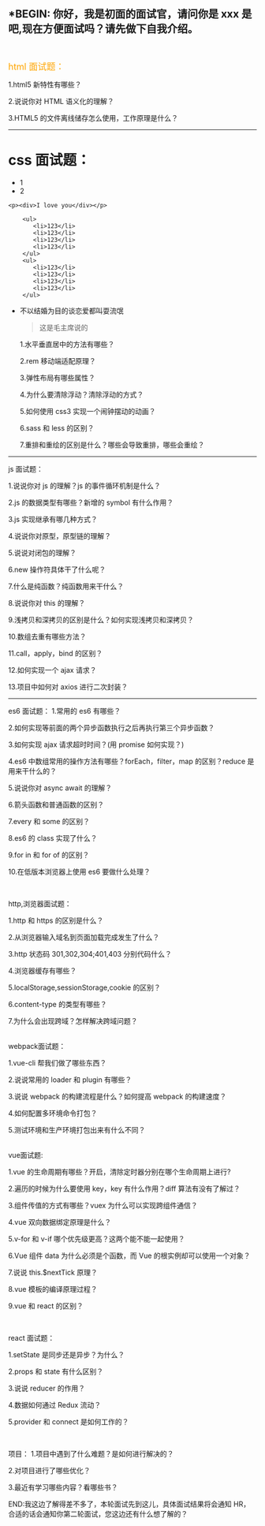<!--
 * @Email: 1113739263@qq.com
 * @Author: cailinting
 * @Github: https://github.com/Merlinfollow
 * @Date: 2021-04-27 11:02:18
 * @Description: 前端面试
-->

## *BEGIN: 你好，我是初面的面试官，请问你是 xxx 是吧,现在方便面试吗？请先做下自我介绍。
</br>

<font size=4 color=orange>html 面试题：</font>

1.html5 新特性有哪些？

2.说说你对 HTML 语义化的理解？

3.HTML5 的文件离线储存怎么使用，工作原理是什么？

---

# css 面试题：

- 1
- 2

`<p><div>I love you</div></p>`

```
    <ul>
       <li>123</li>
       <li>123</li>
       <li>123</li>
       <li>123</li>
    </ul>
    <ul>
       <li>123</li>
       <li>123</li>
       <li>123</li>
       <li>123</li>
    </ul>
 ```

- 不以结婚为目的谈恋爱都叫耍流氓

  > 这是毛主席说的

  1.水平垂直居中的方法有哪些？

  2.rem 移动端适配原理？

  3.弹性布局有哪些属性？

  4.为什么要清除浮动？清除浮动的方式？

  5.如何使用 css3 实现一个闹钟摆动的动画？

  6.sass 和 less 的区别？

  7.重排和重绘的区别是什么？哪些会导致重排，哪些会重绘？

---

js 面试题：

1.说说你对 js 的理解？js 的事件循环机制是什么？

2.js 的数据类型有哪些？新增的 symbol 有什么作用？

3.js 实现继承有哪几种方式？

4.说说你对原型，原型链的理解？

5.说说对闭包的理解？

6.new 操作符具体干了什么呢？

7.什么是纯函数？纯函数用来干什么？

8.说说你对 this 的理解？

9.浅拷贝和深拷贝的区别是什么？如何实现浅拷贝和深拷贝？

10.数组去重有哪些方法？

11.call，apply，bind 的区别？

12.如何实现一个 ajax 请求？

13.项目中如何对 axios 进行二次封装？

---

es6 面试题： 1.常用的 es6 有哪些？

2.如何实现等前面的两个异步函数执行之后再执行第三个异步函数？

3.如何实现 ajax 请求超时时间？(用 promise 如何实现？)

4.es6 中数组常用的操作方法有哪些？forEach，filter，map 的区别？reduce 是用来干什么的？

5.说说你对 async await 的理解？

6.箭头函数和普通函数的区别？

7.every 和 some 的区别？

8.es6 的 class 实现了什么？

9.for in 和 for of 的区别？

10.在低版本浏览器上使用 es6 要做什么处理？

</br>

http,浏览器面试题：

1.http 和 https 的区别是什么？

2.从浏览器输入域名到页面加载完成发生了什么？

3.http 状态码 301,302,304;401,403 分别代码什么？

4.浏览器缓存有哪些？

5.localStorage,sessionStorage,cookie 的区别？

6.content-type 的类型有哪些？

7.为什么会出现跨域？怎样解决跨域问题？

</br>
webpack面试题：

1.vue-cli 帮我们做了哪些东西？

2.说说常用的 loader 和 plugin 有哪些？

3.说说 webpack 的构建流程是什么？如何提高 webpack 的构建速度？

4.如何配置多环境命令打包？

5.测试环境和生产环境打包出来有什么不同？

</br>
vue面试题:

1.vue 的生命周期有哪些？开启，清除定时器分别在哪个生命周期上进行?

2.遍历的时候为什么要使用 key，key 有什么作用？diff 算法有没有了解过？

3.组件传值的方式有哪些？vuex 为什么可以实现跨组件通信？

4.vue 双向数据绑定原理是什么？

5.v-for 和 v-if 哪个优先级更高？这两个能不能一起使用？

6.Vue 组件 data 为什么必须是个函数，而 Vue 的根实例却可以使用一个对象？

7.说说 this.$nextTick 原理？

8.vue 模板的编译原理过程？

9.vue 和 react 的区别？

</br>

react 面试题：

1.setState 是同步还是异步？为什么？

2.props 和 state 有什么区别？

3.说说 reducer 的作用？

4.数据如何通过 Redux 流动？

5.provider 和 connect 是如何工作的？

</br>

项目： 1.项目中遇到了什么难题？是如何进行解决的？

2.对项目进行了哪些优化？

3.最近有学习哪些内容？看哪些书？

END:我这边了解得差不多了，本轮面试先到这儿，具体面试结果将会通知 HR，合适的话会通知你第二轮面试，您这边还有什么想了解的？
